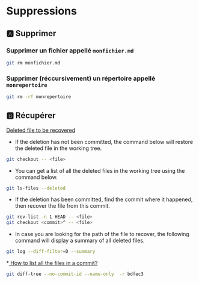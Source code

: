 # Suppressions

## :a: Supprimer

### Supprimer un fichier appellé `monfichier.md`
```sh
git rm monfichier.md 
```

### Supprimer (réccursivement) un répertoire appellé `monrepertoire`
```sh
git rm -rf monrepertoire 
```


## :b: Récupérer

[Deleted file to be recovered](https://www.quora.com/How-can-I-recover-a-file-I-deleted-in-my-local-repo-from-the-remote-repo-in-Git)

* If the deletion has not been committed, the command below will restore the deleted file in the working tree.

```sh
git checkout -- <file>
```

* You can get a list of all the deleted files in the working tree using the command below.

```sh
git ls-files --deleted
```


* If the deletion has been committed, find the commit where it happened, then recover the file from this commit.

```sh
git rev-list -n 1 HEAD -- <file>
git checkout <commit>^ -- <file>
```

* In case you are looking for the path of the file to recover, the following command will display a summary of all deleted files.

```sh
git log --diff-filter=D --summary
```

*[ How to list all the files in a commit?](https://stackoverflow.com/questions/424071/how-to-list-all-the-files-in-a-commit)

```sh
git diff-tree --no-commit-id --name-only  -r bdfec3
```
